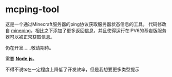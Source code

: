 # mcping-tool

这是一个通过Minecraft服务器的ping协议获取服务器状态信息的工具。
代码修改自 [mineping](https://github.com/minescope/mineping)，相比之下添加了更多返回信息，并且使得运行在IPV6的基岩版服务器可以被正常获取信息。

仍在开发……敬请期待。

需要 **[Node.js](https://nodejs.org/)**。

不得不说ts在一定程度上降低了开发效率，但是我想要更多类型提示


